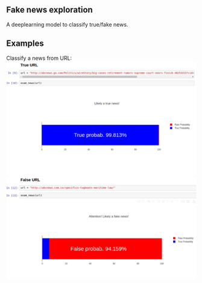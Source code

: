## Fake news exploration
A deeplearning model to classify true/fake news.

## Examples
Classify a news from URL:
![](img/true_news.png)
![](img/fake_news.png)
